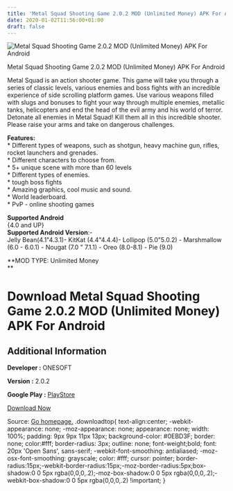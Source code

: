 ```yaml
---
title: 'Metal Squad Shooting Game 2.0.2 MOD (Unlimited Money) APK For Android'
date: 2020-01-02T11:56:00+01:00
draft: false
---
```


![Metal Squad Shooting Game 2.0.2 MOD (Unlimited Money) APK For Android](https://i1.wp.com/apkhome.net/wp-content/uploads/2020/01/Metal-Squad-Shooting-Game-2.0.2-MOD-Unlimited-Money.png "Metal Squad Shooting Game 2.0.2 MOD (Unlimited Money) APK For Android")

  

Metal Squad Shooting Game 2.0.2 MOD (Unlimited Money) APK For Android

Metal Squad is an action shooter game. This game will take you through a series of classic levels, various enemies and boss fights with an incredible experience of side scrolling platform games. Use various weapons filled with slugs and bonuses to fight your way through multiple enemies, metallic tanks, helicopters and end the head of the evil army and his world of terror.  
Detonate all enemies in Metal Squad! Kill them all in this incredible shooter. Please raise your arms and take on dangerous challenges.

**Features:**  
\* Different types of weapons, such as shotgun, heavy machine gun, rifles, rocket launchers and grenades.  
\* Different characters to choose from.  
\* 5+ unique scene with more than 60 levels  
\* Different types of enemies.  
\* tough boss fights  
\* Amazing graphics, cool music and sound.  
\* World leaderboard.  
\* PvP - online shooting games

**Supported Android**  
{4.0 and UP}  
**Supported Android Version**:-  
Jelly Bean(4.1"4.3.1)- KitKat (4.4"4.4.4)- Lollipop (5.0"5.0.2) - Marshmallow (6.0 - 6.0.1) - Nougat (7.0 " 7.1.1) - Oreo (8.0-8.1) - Pie (9.0)

**MOD TYPE: Unlimited Money  
**

Download Metal Squad Shooting Game 2.0.2 MOD (Unlimited Money) APK For Android
==============================================================================

Additional Information
----------------------

**Developer :** ONESOFT

**Version :** 2.0.2

**Google Play :** [PlayStore](https://play.google.com/store/apps/details?id=com.sora.metal.squad)

  

[Download Now](https://store4app.co/post/metal-squad-shooting-game-2-0-2-mod-unlimited-money-apk-for-android_1577956267)

  
Source: [Go homepage.](https://store4app.co/post/metal-squad-shooting-game-2-0-2-mod-unlimited-money-apk-for-android_1577956267) .downloadtop{ text-align:center; -webkit-appearance: none; -moz-appearance: none; appearance: none; width: 100%; padding: 9px 9px 11px 13px; background-color: #0EBD3F; border: none; color:#fff; border-radius: 3px; outline: none; font-weight;bold; font: 20px 'Open Sans', sans-serif; -webkit-font-smoothing: antialiased; -moz-osx-font-smoothing: grayscale; color: #fff; cursor: pointer; border-radius:15px;-webkit-border-radius:15px;-moz-border-radius:5px;box-shadow:0 0 5px rgba(0,0,0,.2);-moz-box-shadow:0 0 5px rgba(0,0,0,.2);-webkit-box-shadow:0 0 5px rgba(0,0,0,.2) !important; }